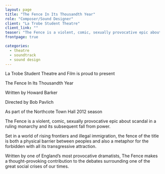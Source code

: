 ```yaml
---
layout: page
title: "The Fence In Its Thousandth Year"
role: "Composer/Sound Designer"
client: "La Trobe Student Theatre"
client_link: ""
teaser: "The Fence is a violent, comic, sexually provocative epic about scandal in a ruling monarchy and its subsequent fall from power. Set in a world of rising frontiers and illegal immigration, the fence of the title is both a physical barrier between peoples and also a metaphor for the forbidden with all its transgressive attraction."
frontpage: true

categories: 
  - theatre
  - soundtrack
  - sound design
---
```

La Trobe Student Theatre and Film is proud to present

The Fence In Its Thousandth Year

Written by Howard Barker

Directed by Bob Pavlich

As part of the Northcote Town Hall 2012 season

The Fence is a violent, comic, sexually provocative epic about scandal in a ruling monarchy and its subsequent fall from power.

Set in a world of rising frontiers and illegal immigration, the fence of the title is both a physical barrier between peoples and also a metaphor for the forbidden with all its transgressive attraction.

Written by one of England’s most provocative dramatists, The Fence makes a thought-provoking contribution to the debates surrounding one of the great social crises of our times.